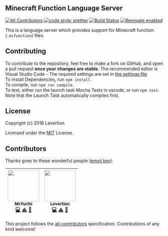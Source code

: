 ## Minecraft Function Language Server

[![All Contributors](https://img.shields.io/badge/all_contributors-2-orange.svg?style=flat-square)](#contributors)
[![code style: prettier](https://img.shields.io/badge/code_style-prettier-ff69b4.svg?style=flat-square)](https://github.com/prettier/prettier)
[![Build Status](https://travis-ci.org/Levertion/mcfunction-langserver.svg?branch=master)](https://travis-ci.org/Levertion/mcfunction-langserver)
[![Renovate enabled](https://img.shields.io/badge/renovate-enabled-brightgreen.svg)](https://renovateapp.com/)

This is a language server which provides support for Minecraft function
(`.mcfunction`) files.

## Contributing

To contribute to the repository, feel free to make a fork on GitHub, and open a
pull request **once your changes are stable**. The recommended editor is Visual
Studio Code - The required settings are set in
[the settings file](.vscode/settings.json)  
To install Dependencies, run `npm install`.  
To compile, run `npm run compile`.  
To test, either run the launch task Mocha Tests in vscode, or run `npm test`.
Note that the Launch Task automatically compiles first.

## License

Copyright (c) 2018 Levertion

Licensed under the [MIT](LICENSE) License.

## Contributors

Thanks goes to these wonderful people
([emoji key](https://github.com/kentcdodds/all-contributors#emoji-key)):

<!-- ALL-CONTRIBUTORS-LIST:START - Do not remove or modify this section -->
<!-- prettier-ignore -->
| [<img src="https://avatars2.githubusercontent.com/u/17830663?v=4" width="100px;"/><br /><sub><b>MrYurihi</b></sub>](https://github.com/MrYurihi)<br />[💻](https://github.com/levertion/mcfunction-langserver/commits?author=MrYurihi "Code") [⚠️](https://github.com/levertion/mcfunction-langserver/commits?author=MrYurihi "Tests") [👀](#review-MrYurihi "Reviewed Pull Requests") | [<img src="https://avatars2.githubusercontent.com/u/26185209?v=4" width="100px;"/><br /><sub><b>Levertion</b></sub>](https://github.com/Levertion)<br />[💻](https://github.com/levertion/mcfunction-langserver/commits?author=Levertion "Code") [⚠️](https://github.com/levertion/mcfunction-langserver/commits?author=Levertion "Tests") [🤔](#ideas-Levertion "Ideas, Planning, & Feedback") |
| :---: | :---: |

<!-- ALL-CONTRIBUTORS-LIST:END -->

This project follows the
[all-contributors](https://github.com/kentcdodds/all-contributors)
specification. Contributions of any kind welcome!
